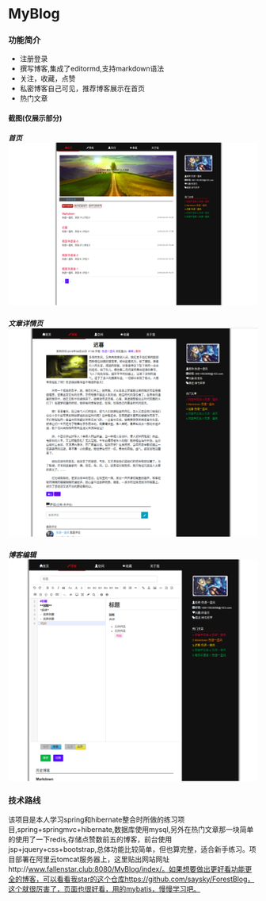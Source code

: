 # MyBlog

### 功能简介

- 注册登录
- 撰写博客,集成了editormd,支持markdown语法
- 关注，收藏，点赞
- 私密博客自己可见，推荐博客展示在首页
- 热门文章

#### 截图(仅展示部分)

##### 首页![首页](./image/index.png)



##### 文章详情页![文章详情页](./image/detail.png)



##### 博客编辑![博客编辑](./image/blog.png)



### 技术路线

该项目是本人学习spring和hibernate整合时所做的练习项目,spring+springmvc+hibernate,数据库使用mysql,另外在热门文章那一块简单的使用了一下redis,存储点赞数前五的博客，前台使用jsp+jquery+css+bootstrap,总体功能比较简单，但也算完整，适合新手练习。项目部署在阿里云tomcat服务器上，这里贴出网站网址http://www.fallenstar.club:8080/MyBlog/index/。如果想要做出更好看功能更全的博客，可以看看我star的这个仓库https://github.com/saysky/ForestBlog，这个就很厉害了，页面也很好看，用的mybatis，慢慢学习吧。
